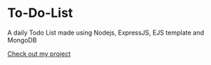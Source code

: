 # To-Do-List
A daily Todo List made using Nodejs, ExpressJS, EJS template and MongoDB

[Check out my project](https://to-do-list-with-nodejs-mongodb.herokuapp.com/)
